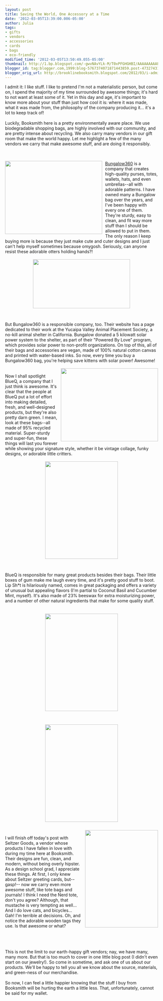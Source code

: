 ```yaml
---
layout: post
title: Saving the World, One Accessory at a Time
date: '2012-03-05T13:39:00.006-05:00'
author: Julia
tags:
- gifts
- vendors
- accessories
- cards
- bags
- eco-friendly
modified_time: '2012-03-05T13:50:49.055-05:00'
thumbnail: http://1.bp.blogspot.com/-gwvNAvYLk-M/T0xPFGHGHBI/AAAAAAAAAFM/zT2ywbXYzHE/s72-c/CANDG%2B001.jpg
blogger_id: tag:blogger.com,1999:blog-5767374071871443859.post-4732743172357090080
blogger_orig_url: http://brooklinebooksmith.blogspot.com/2012/03/i-admit-it-i-like-stuff.html
---
```


I admit it: I like stuff. I like to pretend I'm not a materialistic person, but come on, I spend the majority of my time surrounded by awesome things; it's hard to not want at least some of it. Yet in this day and age, it's important to know more about your stuff than just how cool it is: where it was made, what it was made from, the philosophy of the company producing it… it's a lot to keep track of!<br /><br />Luckily, Booksmith here is a pretty environmentally aware place. We use biodegradable shopping bags, are highly involved with our community, and are pretty intense about recycling. We also carry many vendors in our gift room that make the world happy. Let me highlight a few of the many vendors we carry that make awesome stuff, and are doing it responsibly.<br /><br /><br /><div><img style="float:left; margin:0 10px 10px 0;cursor:pointer; cursor:hand;width: 320px; height: 240px;" src="http://1.bp.blogspot.com/-gwvNAvYLk-M/T0xPFGHGHBI/AAAAAAAAAFM/zT2ywbXYzHE/s320/CANDG%2B001.jpg" alt="" id="BLOGGER_PHOTO_ID_5714028976184630290" border="0" /></div><a href="http://bungalow360.com/boutiques.html" target="_blank">Bungalow360</a> is a company that creates high-quality purses, totes, wallets, hats, and even umbrellas--all with adorable patterns. I have owned many a Bungalow bag over the years, and I've been happy with every one of them. They're sturdy, easy to clean, and fit way more stuff than I should be allowed to put in them. The only reason I keep buying more is because they just make cute and cuter designs and I just can't help myself sometimes because omygosh. Seriously, can anyone resist these adorable otters holding hands?!<br /><br /><div><img style="display:block; margin:0px auto 10px; text-align:center;cursor:pointer; cursor:hand;width: 320px; height: 161px;" src="http://2.bp.blogspot.com/-Srj79m9mKhQ/T0xQXHgrOZI/AAAAAAAAAFY/rtzxdyxoXA8/s320/SeaOtterwalletLRG.jpg" alt="" id="BLOGGER_PHOTO_ID_5714030385309628818" border="0" /></div><br /><br />But Bungalow360 is a responsible company, too. Their website has a page dedicated to their work at the Yucaipa Valley Animal Placement Society, a no-kill animal shelter in California. Bungalow donated a 5 kilowatt solar power system to the shelter, as part of their "Powered By Love" program, which provides solar power to non-profit organizations. On top of this, all of their bags and accessories are vegan, made of 100% natural cotton canvas and printed with water-based inks. So now, every time you buy a Bungalow360 bag, you're helping save kittens with solar power! Awesome!<br /><br /><div><a href="http://2.bp.blogspot.com/-pW6_YDamZa4/T0xZtf7e8pI/AAAAAAAAAFk/J1t3mpPx8eo/s1600/CANDG%2B006.jpg"><img style="float:right; margin:0 0 10px 10px;cursor:pointer; cursor:hand;width: 320px; height: 240px;" src="http://2.bp.blogspot.com/-pW6_YDamZa4/T0xZtf7e8pI/AAAAAAAAAFk/J1t3mpPx8eo/s320/CANDG%2B006.jpg" alt="" id="BLOGGER_PHOTO_ID_5714040665426293394" border="0" /></a><br /></div>Now I shall spotlight BlueQ, a company that I just think is awesome. It's clear that the people at BlueQ put a lot of effort into making detailed, fresh, and well-designed products, but they're also pretty darn green. I mean, look at these bags--all made of 95% recycled material. Super-sturdy and super-fun, these things will last you forever while showing your signature style, whether it be vintage collage, funky designs, or adorable little critters.<br /><br /><div><img style="display:block; margin:0px auto 10px; text-align:center;cursor:pointer; cursor:hand;width: 240px; height: 320px;" src="http://2.bp.blogspot.com/-K-h0w_Oms60/T1UIiOVORLI/AAAAAAAAAF8/9qeoGzY705w/s320/CANDG%2B019.jpg" alt="" id="BLOGGER_PHOTO_ID_5716484686072399026" border="0" /></div><br /><br />BlueQ is responsible for many great products besides their bags. Their little boxes of gum make me laugh every time, and it's pretty good stuff to boot. Lip Sh*t is hilariously named, comes in great packaging and offers a variety of unusual but appealing flavors (I'm partial to Coconut Basil and Cucumber Mint, myself). It's also made of 23% beeswax for extra moisturizing power, and a number of other natural ingredients that make for some quality stuff.<br /><br /><br /><div><img style="display:block; margin:0px auto 10px; text-align:left;cursor:pointer; cursor:hand;width: 240px; height: 320px;" src="http://3.bp.blogspot.com/-qsdgzzSiyzA/T1UI8mHJDQI/AAAAAAAAAGI/5uyZcaNvIGs/s320/CANDG%2B020.jpg" alt="" id="BLOGGER_PHOTO_ID_5716485139132386562" border="0" /></div><br /><br /><div><img style="display:block; margin:0px auto 10px; text-align:center;cursor:pointer; cursor:hand;width: 240px; height: 320px;" src="http://4.bp.blogspot.com/-kI9r1xCZw8E/T1UI82-56KI/AAAAAAAAAGQ/n6_qomfZ9AA/s320/CANDG%2B017.jpg" alt="" id="BLOGGER_PHOTO_ID_5716485143661242530" border="0" /></div><br /><div><img style="float:right; margin:0 0 10px 10px;cursor:pointer; cursor:hand;width: 240px; height: 320px;" src="http://4.bp.blogspot.com/-cct1HpQ-_6o/T1UJ4fYrnSI/AAAAAAAAAGs/CK-E21CWing/s320/CANDG%2B012.jpg" alt="" id="BLOGGER_PHOTO_ID_5716486168119057698" border="0" /></div><br /><div>I will finish off today's post with Seltzer Goods, a vendor whose products I have fallen in love with during my time here at Booksmith. Their designs are fun, clean, and modern, without being overly hipster. As a design school grad, I appreciate these things. At first, I only knew about Seltzer greeting cards, but--gasp!-- now we carry even more awesome stuff, like tote bags and journals! I think I need the Nerd tote, don't you agree? Although, that mustache is very tempting as well... And I do love cats, and bicycles... Gah! I'm terrible at decisions. Oh, and notice the adorable wooden tags they use. Is that awesome or what?<br /></div><br /><br /><br /><br />This is not the limit to our earth-happy gift vendors; nay, we have many, many more. But that is too much to cover in one little blog post (I didn't even start on our jewelry!). So come in sometime, and ask one of us about our products. We'll be happy to tell you all we know about the source, materials, and green-ness of our merchandise.<br /><br />So now, I can feel a little happier knowing that the stuff I buy from Booksmith will be hurting the earth a little less. That, unfortunately, cannot be said for my wallet.